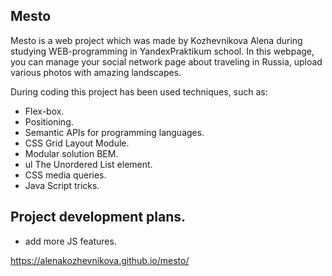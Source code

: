 ## Mesto

Mesto is a web project which was made by Kozhevnikova Alena during studying WEB-programming in YandexPraktikum school.
In this webpage, you can manage your social network page about traveling in Russia, upload various photos with amazing landscapes.

During coding this project has been used techniques, such as:

- Flex-box.
- Positioning.
- Semantic APIs for programming languages.
- CSS Grid Layout Module.
- Modular solution BEM.
- ul The Unordered List element.
- CSS media queries.
- Java Script tricks.

## Project development plans.

- add more JS features.

https://alenakozhevnikova.github.io/mesto/
